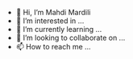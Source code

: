 - 👋 Hi, I’m Mahdi Mardili
- 👀 I’m interested in ...
- 🌱 I’m currently learning ...
- 💞️ I’m looking to collaborate on ...
- 📫 How to reach me ...

<!---
Mardili/Mardili is a ✨ special ✨ repository because its `README.md` (this file) appears on your GitHub profile.
You can click the Preview link to take a look at your changes.
--->

